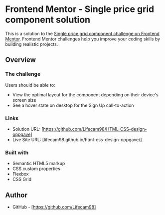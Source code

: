 # Frontend Mentor - Single price grid component solution

This is a solution to the [Single price grid component challenge on Frontend Mentor](https://www.frontendmentor.io/challenges/single-price-grid-component-5ce41129d0ff452fec5abbbc). Frontend Mentor challenges help you improve your coding skills by building realistic projects.

## Overview

### The challenge

Users should be able to:

- View the optimal layout for the component depending on their device's screen size
- See a hover state on desktop for the Sign Up call-to-action

### Links

- Solution URL: [https://github.com/Lifecam98/HTML-CSS-design-oppgave]
- Live Site URL: [lifecam98.github.io/html-css-design-oppgave/]

### Built with

- Semantic HTML5 markup
- CSS custom properties
- Flexbox
- CSS Grid

## Author

- GitHub - [https://github.com/Lifecam98]

